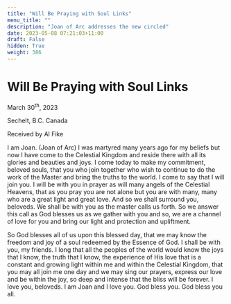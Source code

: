 ```yaml
---
title: "Will Be Praying with Soul Links"
menu_title: ""
description: "Joan of Arc addresses the new circled"
date: 2023-05-08 07:21:03+11:00
draft: False
hidden: True
weight: 386
---
```

# Will Be Praying with Soul Links

March 30<sup>th</sup>, 2023

Sechelt, B.C. Canada

Received by Al Fike  



I am Joan. (Joan of Arc) I was martyred many years ago for my beliefs but now I have come to the Celestial Kingdom and reside there with all its glories and beauties and joys. I come today to make my commitment, beloved souls, that you who join together who wish to continue to do the work of the Master and bring the truths to the world. I come to say that I will join you. I will be with you in prayer as will many angels of the Celestial Heavens, that as you pray you are not alone but you are with many, many who are a great light and great love. And so we shall surround you, beloveds. We shall be with you as the master calls us forth. So we answer this call as God blesses us as we gather with you and so, we are a channel of love for you and bring our light and protection and upliftment. 

So God blesses all of us upon this blessed day, that we may know the freedom and joy of a soul redeemed by the Essence of God. I shall be with you, my friends. I long that all the peoples of the world would know the joys that I know, the truth that I know, the experience of His love that is a constant and growing light within me and within the Celestial Kingdom, that you may all join me one day and we may sing our prayers, express our love and be within the joy, so deep and intense that the bliss will be forever. I love you, beloveds. I am Joan and I love you. God bless you. God bless you all.